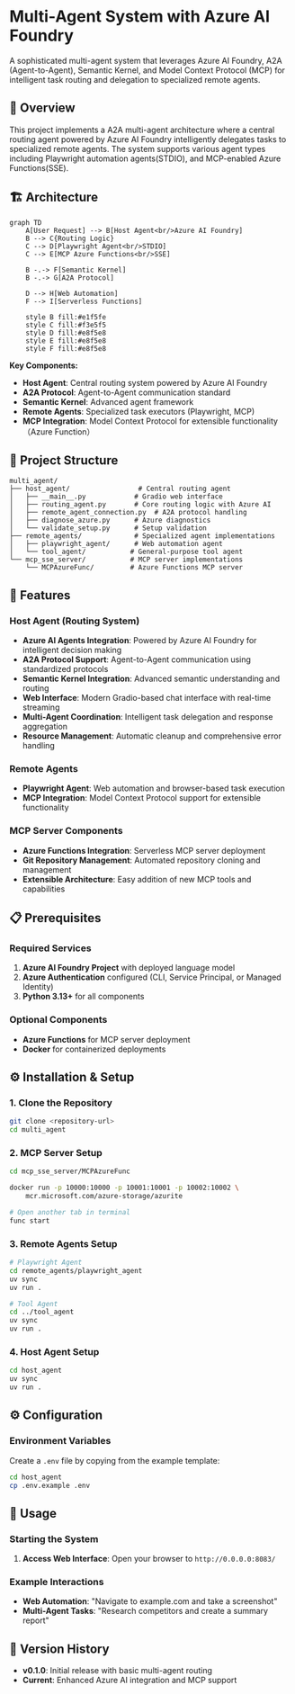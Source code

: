 # Multi-Agent System with Azure AI Foundry

A sophisticated multi-agent system that leverages Azure AI Foundry, A2A (Agent-to-Agent), Semantic Kernel, and Model Context Protocol (MCP) for intelligent task routing and delegation to specialized remote agents.

## 🚀 Overview

This project implements a A2A multi-agent architecture where a central routing agent powered by Azure AI Foundry intelligently delegates tasks to specialized remote agents. The system supports various agent types including  Playwright automation agents(STDIO), and MCP-enabled Azure Functions(SSE).

## 🏗️ Architecture

```mermaid
graph TD
    A[User Request] --> B[Host Agent<br/>Azure AI Foundry]
    B --> C{Routing Logic}
    C --> D[Playwright Agent<br/>STDIO]
    C --> E[MCP Azure Functions<br/>SSE]
    
    B -.-> F[Semantic Kernel]
    B -.-> G[A2A Protocol]
    
    D --> H[Web Automation]
    F --> I[Serverless Functions]
    
    style B fill:#e1f5fe
    style C fill:#f3e5f5
    style D fill:#e8f5e8
    style E fill:#e8f5e8
    style F fill:#e8f5e8
```

**Key Components:**
- **Host Agent**: Central routing system powered by Azure AI Foundry
- **A2A Protocol**: Agent-to-Agent communication standard
- **Semantic Kernel**: Advanced agent framework
- **Remote Agents**: Specialized task executors (Playwright, MCP)
- **MCP Integration**: Model Context Protocol for extensible functionality （Azure Function）

## 📂 Project Structure

```
multi_agent/
├── host_agent/                 # Central routing agent
│   ├── __main__.py            # Gradio web interface
│   ├── routing_agent.py       # Core routing logic with Azure AI
│   ├── remote_agent_connection.py  # A2A protocol handling
│   ├── diagnose_azure.py      # Azure diagnostics
│   └── validate_setup.py      # Setup validation
├── remote_agents/             # Specialized agent implementations
│   ├── playwright_agent/      # Web automation agent
│   └── tool_agent/           # General-purpose tool agent
└── mcp_sse_server/           # MCP server implementations
    └── MCPAzureFunc/         # Azure Functions MCP server
```

## 🚀 Features

### Host Agent (Routing System)
- **Azure AI Agents Integration**: Powered by Azure AI Foundry for intelligent decision making
- **A2A Protocol Support**: Agent-to-Agent communication using standardized protocols
- **Semantic Kernel Integration**: Advanced semantic understanding and routing
- **Web Interface**: Modern Gradio-based chat interface with real-time streaming
- **Multi-Agent Coordination**: Intelligent task delegation and response aggregation
- **Resource Management**: Automatic cleanup and comprehensive error handling

### Remote Agents
- **Playwright Agent**: Web automation and browser-based task execution
- **MCP Integration**: Model Context Protocol support for extensible functionality

### MCP Server Components
- **Azure Functions Integration**: Serverless MCP server deployment
- **Git Repository Management**: Automated repository cloning and management
- **Extensible Architecture**: Easy addition of new MCP tools and capabilities

## 📋 Prerequisites

### Required Services
1. **Azure AI Foundry Project** with deployed language model
2. **Azure Authentication** configured (CLI, Service Principal, or Managed Identity)
3. **Python 3.13+** for all components

### Optional Components
- **Azure Functions** for MCP server deployment
- **Docker** for containerized deployments

## ⚙️ Installation & Setup

### 1. Clone the Repository
```bash
git clone <repository-url>
cd multi_agent
```

### 2. MCP Server Setup 

```bash
cd mcp_sse_server/MCPAzureFunc

docker run -p 10000:10000 -p 10001:10001 -p 10002:10002 \          
    mcr.microsoft.com/azure-storage/azurite

# Open another tab in terminal
func start 
```


### 3. Remote Agents Setup
```bash
# Playwright Agent
cd remote_agents/playwright_agent
uv sync
uv run .

# Tool Agent  
cd ../tool_agent
uv sync
uv run .
```

### 4. Host Agent Setup
```bash
cd host_agent
uv sync
uv run .
```

## ⚙️ Configuration

### Environment Variables
Create a `.env` file by copying from the example template:

```bash
cd host_agent
cp .env.example .env
```

## 🚀 Usage

### Starting the System

1. **Access Web Interface**:
   Open your browser to `http://0.0.0.0:8083/`

### Example Interactions

- **Web Automation**: "Navigate to example.com and take a screenshot"
- **Multi-Agent Tasks**: "Research competitors and create a summary report"

## 🔄 Version History

- **v0.1.0**: Initial release with basic multi-agent routing
- **Current**: Enhanced Azure AI integration and MCP support